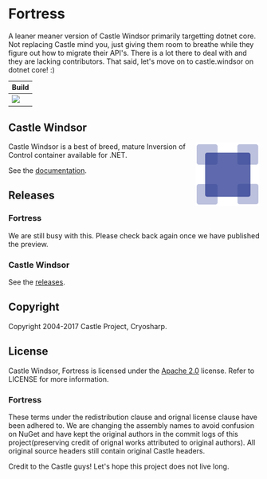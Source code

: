 # Fortress

A leaner meaner version of Castle Windsor primarily targetting dotnet core. Not replacing Castle mind you, just giving them
room to breathe while they figure out how to migrate their API's. There is a lot there to deal with and they are lacking 
contributors. That said, let's move on to castle.windsor on dotnet core! :)

| Build |
|---------|
| <a href= "https://ci.appveyor.com/project/fir3pho3nixx/fortress"><img src="https://ci.appveyor.com/api/projects/status/tbi049b1y5fbjnt8/branch/master?svg=true" /></a> |

## Castle Windsor

<img align="right" src="docs/images/windsor-logo.png">

Castle Windsor is a best of breed, mature Inversion of Control container available for .NET.

See the [documentation](https://github.com/castleproject/Windsor/blob/master/README.md).

## Releases

### Fortress

We are still busy with this. Please check back again once we have published the preview.

### Castle Windsor

See the [releases](https://github.com/castleproject/Windsor/releases).

## Copyright

Copyright 2004-2017 Castle Project, Cryosharp.

## License

Castle Windsor, Fortress is licensed under the [Apache 2.0](http://opensource.org/licenses/Apache-2.0) license. 
Refer to LICENSE for more information.

### Fortress

These terms under the redistribution clause and orignal license clause have been adhered to. We are changing the assembly 
names to avoid confusion on NuGet and have kept the original authors in the commit logs of this project(preserving credit 
of orignal works attributed to original authors). All original source headers still contain original Castle headers. 

Credit to the Castle guys! Let's hope this project does not live long. 
